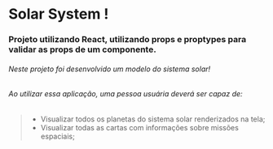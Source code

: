 #  Solar System  ! 

### Projeto utilizando React, utilizando props e proptypes para validar as props de um componente.

###### Neste projeto foi desenvolvido um modelo do sistema solar!
###### Ao utilizar essa aplicação, uma pessoa usuária deverá ser capaz de:

> - Visualizar todos os planetas do sistema solar renderizados na tela;
> - Visualizar todas as cartas com informações sobre missões espaciais;
